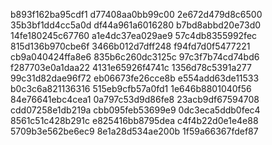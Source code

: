b893f162ba95cdf1
d77408aa0bb99c00
2e672d479d8c6500
35b3bf1dd4cc5a0d
df44a961a6016280
b7bd8abbd20e73d0
14fe180245c67760
a1e4dc37ea029ae9
57c4db8355992fec
815d136b970cbe6f
3466b012d7dff248
f94fd7d0f5477221
cb9a040424ffa8e6
835b6c260dc3125c
97c3f7b74cd74bd6
f287703e0a1daa22
4131e65926f4741c
1356d78c5391a277
99c31d82dae96f72
eb06673fe26cce8b
e554add63de11533
b0c3c6a821136316
515eb9cfb57a0fd1
1e646b8801040f56
84e76641ebc4cea1
0a797c53d9d86fe8
23acb9df67594708
cdd07258e1db219a
cbb095feb53699e9
0dc3eca5ddb0fec4
8561c51c428b291c
e825416bb8795dea
c4f4b22d0e1e4e88
5709b3e562be6ec9
8e1a28d534ae200b
1f59a66367fdef87
